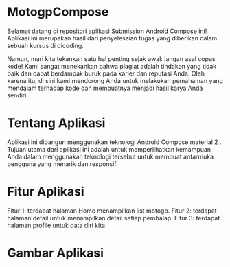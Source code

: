 # MotogpCompose
Selamat datang di repositori aplikasi Submission Android Compose ini! Aplikasi ini merupakan hasil dari penyelesaian tugas yang diberikan dalam sebuah kursus di dicoding.

Namun, mari kita tekankan satu hal penting sejak awal: jangan asal copas kode! Kami sangat menekankan bahwa plagiat adalah tindakan yang tidak baik dan dapat berdampak buruk pada karier dan reputasi Anda. Oleh karena itu, di sini kami mendorong Anda untuk melakukan pemahaman yang mendalam terhadap kode dan membuatnya menjadi hasil karya Anda sendiri.

# Tentang Aplikasi
Aplikasi ini dibangun menggunakan teknologi Android Compose material 2 . Tujuan utama dari aplikasi ini adalah untuk memperlihatkan kemampuan Anda dalam menggunakan teknologi tersebut untuk membuat antarmuka pengguna yang menarik dan responsif.

# Fitur Aplikasi
Fitur 1: terdapat halaman Home menampilkan list motogp.
Fitur 2: terdapat halaman detail untuk menampilkan detail setiap pembalap.
Fitur 3: terdapat halaman profile untuk data diri kita.

# Gambar Aplikasi 
